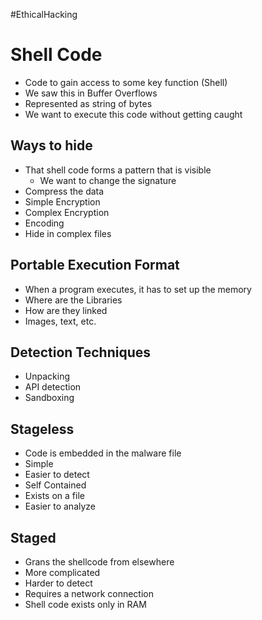 #EthicalHacking
# Shell Code
- Code to gain access to some key function (Shell)
- We saw this in Buffer Overflows
- Represented as string of bytes
- We want to execute this code without getting caught

## Ways to hide
- That shell code forms a pattern that is visible
	- We want to change the signature
- Compress the data
- Simple Encryption
- Complex Encryption
- Encoding
- Hide in complex files

## Portable Execution Format
- When a program executes, it has to set up the memory
- Where are the Libraries
- How are they linked
- Images, text, etc.

## Detection Techniques
- Unpacking
- API detection
- Sandboxing

## Stageless
- Code is embedded in the malware file
- Simple
- Easier to detect
- Self Contained
- Exists on a file
- Easier to analyze 

## Staged
- Grans the shellcode from elsewhere 
- More complicated
- Harder to detect
- Requires a network connection
- Shell code exists only in RAM